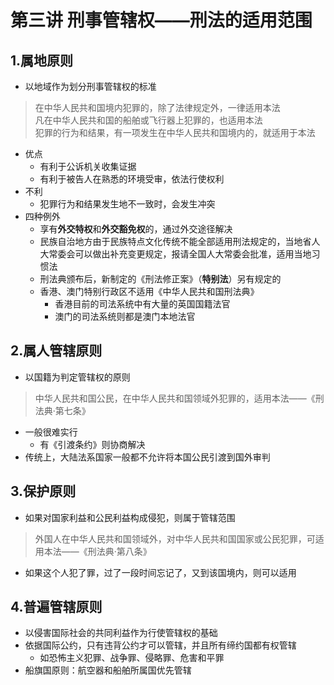 # 第三讲 刑事管辖权——刑法的适用范围
## 1.属地原则 
* 以地域作为划分刑事管辖权的标准
> 在中华人民共和国境内犯罪的，除了法律规定外，一律适用本法  
> 凡在中华人民共和国的船舶或飞行器上犯罪的，也适用本法  
> 犯罪的行为和结果，有一项发生在中华人民共和国境内的，就适用于本法
* 优点
	* 有利于公诉机关收集证据
	* 有利于被告人在熟悉的环境受审，依法行使权利
* 不利
	* 犯罪行为和结果发生地不一致时，会发生冲突
* 四种例外
    * 享有**外交特权**和**外交豁免权**的，通过外交途径解决
    * 民族自治地方由于民族特点文化传统不能全部适用刑法规定的，当地省人大常委会可以做出补充变更规定，报请全国人大常委会批准，适用当地习惯法
    * 刑法典颁布后，新制定的《刑法修正案》（**特别法**）另有规定的
    * 香港、澳门特别行政区不适用《中华人民共和国刑法典》   
		* 香港目前的司法系统中有大量的英国国籍法官  
		* 澳门的司法系统则都是澳门本地法官  

## 2.属人管辖原则
* 以国籍为判定管辖权的原则
> 中华人民共和国公民，在中华人民共和国领域外犯罪的，适用本法——《刑法典·第七条》
* 一般很难实行
	* 有《引渡条约》则协商解决
* 传统上，大陆法系国家一般都不允许将本国公民引渡到国外审判

## 3.保护原则
* 如果对国家利益和公民利益构成侵犯，则属于管辖范围
> 外国人在中华人民共和国领域外，对中华人民共和国国家或公民犯罪，可适用本法——《刑法典·第八条》
* 如果这个人犯了罪，过了一段时间忘记了，又到该国境内，则可以适用

## 4.普遍管辖原则
* 以侵害国际社会的共同利益作为行使管辖权的基础
* 依据国际公约，只有违背公约才可以管辖，并且所有缔约国都有权管辖
	* 如恐怖主义犯罪、战争罪、侵略罪、危害和平罪
* 船旗国原则：航空器和船舶所属国优先管辖


		